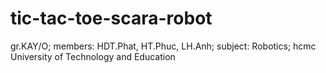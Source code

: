 # tic-tac-toe-scara-robot
gr.KAY/O; 
members: HDT.Phat, HT.Phuc, LH.Anh; 
subject: Robotics; 
hcmc University of Technology and Education

